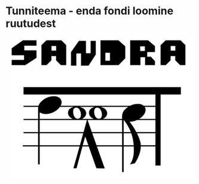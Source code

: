 # Tunniteema - enda fondi loomine ruutudest

![Esimene](./images/02.01.png)
![Teine](./images/02.02.png)